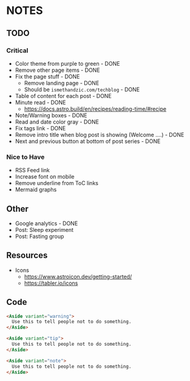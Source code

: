 # NOTES

## TODO

### Critical

- Color theme from purple to green - DONE
- Remove other page items - DONE
- Fix the page stuff - DONE
  - Remove landing page - DONE
  - Should be `ismethandzic.com/techblog` - DONE
- Table of content for each post - DONE
- Minute read - DONE
  - <https://docs.astro.build/en/recipes/reading-time/#recipe>
- Note/Warning boxes - DONE
- Read and date color gray - DONE
- Fix tags link - DONE
- Remove intro title when blog post is showing (Welcome ....) - DONE
- Next and previous button at bottom of post series - DONE

### Nice to Have

- RSS Feed link
- Increase font on mobile
- Remove underline from ToC links
- Mermaid graphs

## Other

- Google analytics - DONE
- Post: Sleep experiment
- Post: Fasting group

## Resources

- Icons
  - <https://www.astroicon.dev/getting-started/>
  - <https://tabler.io/icons>

## Code

```html
<Aside variant="warning">
  Use this to tell people not to do something.
</Aside>

<Aside variant="tip">
  Use this to tell people not to do something.
</Aside>

<Aside variant="note">
  Use this to tell people not to do something.
</Aside>

```
